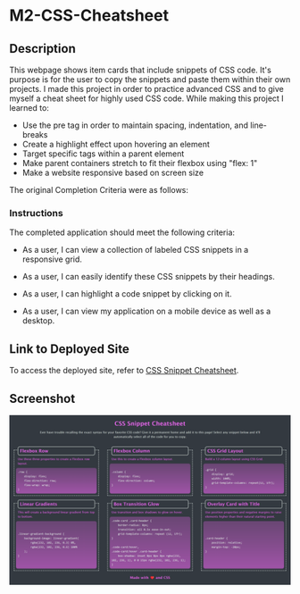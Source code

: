 # M2-CSS-Cheatsheet

## Description

This webpage shows item cards that include snippets of CSS code. It's purpose is for the user to copy the snippets and paste them within their own projects. I made this project in order to practice advanced CSS and to give myself a cheat sheet for highly used CSS code.
While making this project I learned to:

- Use the pre tag in order to maintain spacing, indentation, and line-breaks
- Create a highlight effect upon hovering an element
- Target specific tags within a parent element
- Make parent containers stretch to fit their flexbox using "flex: 1"
- Make a website responsive based on screen size

The original Completion Criteria were as follows:
### Instructions

The completed application should meet the following criteria:

* As a user, I can view a collection of labeled CSS snippets in a responsive grid.

* As a user, I can easily identify these CSS snippets by their headings.

* As a user, I can highlight a code snippet by clicking on it.

* As a user, I can view my application on a mobile device as well as a desktop.

## Link to Deployed Site

To access the deployed site, refer to [CSS Snippet Cheatsheet](https://mateo-wallace.github.io/m2-mini-project/).

## Screenshot

![view of deployed site](./assets/readme/deployed.png)